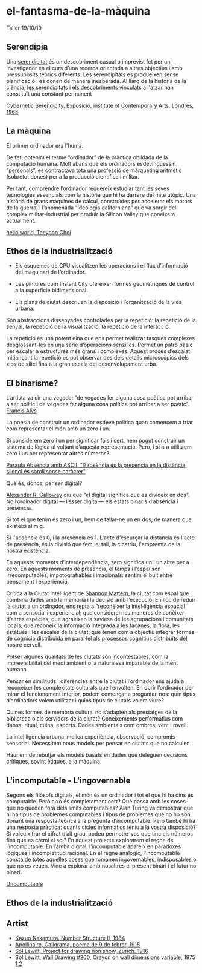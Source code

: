 # el-fantasma-de-la-màquina
Taller 19/10/19

## Serendipia
Una [serendipitat](https://ca.wikipedia.org/wiki/Serendipitat#cite_note-1) és un descobriment casual o imprevist fet per un investigador en el curs d’una recerca orientada a altres objectius i amb pressupòsits teòrics diferents. Les serendipitats es produeixen sense planificació i es donen de manera inesperada. Al llarg de la història de la ciència, les serendipitats i els descobriments vinculats a l'atzar han constituït una constant permanent

[Cybernetic Serendipity, Exposició, institute of Contemporary Arts, Londres, 1968](https://www.youtube.com/watch?v=n8TJx8n9UsA)

## La màquina

El primer ordinador era l'humà.

De fet, obtenim el terme “ordinador” de la pràctica oblidada de la computació humana. Molt abans que els ordinadors esdevinguessin “personals”, es contractava tota una professió de màrqueting aritmètic (sobretot dones) per a la producció científica i militar.

Per tant, comprendre l’ordinador requereix estudiar tant les seves tecnologies essencials com la història que hi ha darrere del mite utòpic. Una història de grans màquines de càlcul, construïdes per accelerar els motors de la guerra, i l’anomenada “Ideologia californiana” que va sorgir del complex militar-industrial per produir la Silicon Valley que coneixem actualment.

[hello world, Taeyoon Choi](http://avant.org/project/hello-world/)

## Ethos de la industrialització

* Els esquemes de CPU visualitzen les operacions i el flux d’informació del maquinari de l’ordinador.

* Les pintures com Instant City ofereixen formes geomètriques de control a la superfície bidimensional.

* Els plans de ciutat descriuen la disposició i l’organització de la vida urbana.

Són abstraccions dissenyades controlades per la repetició: la repetició de la senyal, la repetició de la visualització, la repetició de la interacció.

La repetició és una potent eina que ens permet realitzar tasques complexes desglossant-les en una sèrie d’operacions senzilles. Permet un patró bàsic per escalar a estructures més grans i complexes. Aquest procés d’escalat mitjançant la repetició es pot observar des dels detalls microscòpics dels xips de silici fins a la gran escala del desenvolupament urbà.

## El binarisme?

L’artista  va dir una vegada: “de vegades fer alguna cosa poètica pot arribar a ser polític i de vegades fer alguna cosa política pot arribar a ser poètic". [Francis Alÿs](http://francisalys.com/the-green-line/)

La poesia de construir un ordinador esdevé política quan comencem a triar com representar el món amb un zero i un.

Si considerem zero i un per significar fals i cert, hem pogut construir un sistema de lògica al voltant d’aquesta representació. Però, i si ara utilitzem zero i un per representar altres números?

[Paraula Absència amb ASCII, "l?absència és la presència en la distància, silenci és soroll sense caràcter"](http://objects.avant.org/zero-one/plotter.jpg)

Què és, doncs, per ser digital?

[Alexander R. Galloway](http://cultureandcommunication.org/galloway/something-about-the-digital) diu que “el digital significa que es divideix en dos”. No l’ordinador digital — l’ésser digital— els estats binaris d’absència i presència.

Si tot el que tenim és zero i un, hem de tallar-ne un en dos, de manera que existeixi al mig.

Si l'absència és 0, i la presència és 1. L'acte d'escurçar la distància és l'acte de presència, és la divisió que fem, el tall, la cicatriu, l'empremta de la nostra existència.

En aquests moments d’interdependència, zero significa un i un altre per a zero. En aquests moments de presència, el temps i l’espai són irrecomputables, impotografiables i irracionals: sentim el buit entre pensament i experiència.

Crítica a la Ciutat Intel·ligent de [Shannon Mattern](https://placesjournal.org/article/a-city-is-not-a-computer/), la ciutat com espai que combina dades amb la memòria i la decisió amb l’execució. En lloc de reduir la ciutat a un ordinador, ens repta a "reconèixer la intel·ligència espacial com a sensorial i experiencial; que consideren les maneres de conèixer d’altres espècies; que agraeixen la saviesa de les agrupacions i comunitats locals; que reconeix la informació integrada a les façanes, la flora, les estàtues i les escales de la ciutat; que tenen com a objectiu integrar formes de cognició distribuïda en paral·lel als processos cognitius distribuïts del nostre cervell.

Potser algunes qualitats de les ciutats són incontestables, com la imprevisibilitat del medi ambient o la naturalesa imparable de la ment humana.

Pensar en similituds i diferències entre la ciutat i l’ordinador ens ajuda a reconèixer les complexitats culturals que l’envolten. En obrir l’ordinador per mirar el funcionament interior, podem començar a preguntar-nos: quin tipus d’ordinadors volem utilitzar i quins tipus de ciutats volem viure?

Quines formes de memòria cultural no s’adapten als prestatges de la biblioteca o als servidors de la ciutat? Coneixements performatius com dansa, ritual, cuina, esports. Dades ambientals com ombres, vent i rovell. 

La intel·ligència urbana implica experiència, observació, compromís sensorial. Necessitem nous models per pensar en ciutats que no calculen.

Hauríem de rebutjar els models basats en dades que deleguen decisions crítiques, sovint ètiques, a la màquina.

## L'incomputable - L'ingovernable

Segons els filòsofs digitals, el món és un ordinador i tot el que hi ha dins és computable. 
Però això és completament cert? Què passa amb les coses que no queden fora dels límits computables? Alan Turing va 
demostrar que hi ha tipus de problemes computables i tipus de problemes que no ho són, donant una resposta teòrica 
a la pregunta d’incomputable. Però també hi ha una resposta pràctica: quants cicles informàtics teniu a la vostra 
disposició? Si voleu xifrar el xifrat d’alt grau, podeu permetre-vos que tinc els números fins que es cremi el sol? 
En aquest projecte explorarem el regne de l’incomputable. En l’àmbit digital, l’incomputable apareix en paradoxes 
lògiques i incompletitud racional. En el regne analògic, l’incomputable consta de totes aquelles coses que romanen 
ingovernables, indisposables o que no es veuen. Vine a explorar amb nosaltres el present binari i el futur no binari.

[Uncomputable](https://sfpc.io/uncomputable/)

## Ethos de la industrialització
## Artist
* [Kazuo Nakamura. Number Structure II, 1984](https://live.staticflickr.com/4734/39232760241_9c93589450_b.jpg)
* [Apollinaire, Caligrama, poema de 9 de febrer, 1915](https://www.google.com/url?sa=i&source=images&cd=&ved=2ahUKEwjm2fWm8KDlAhWJnhQKHURgBkcQjRx6BAgBEAQ&url=https%3A%2F%2Fes.wikipedia.org%2Fwiki%2FCaligramas_(Apollinaire)&psig=AOvVaw0eOtGcuaveyi7csB08WTa2&ust=1571318661597415)
* [Sol Lewitt, Project for drawing non show, Zurich, 1916](https://fokum-jams.org/index.php/jams/article/viewFile/49/142/886)
* [Sol Lewitt, Wall Drawing #260, Crayon on wall dimensions variable, 1975](https://image.slidesharecdn.com/programmed-190529185335/95/programmed-at-the-whitney-museum-34-638.jpg?cb=1559156242) [1](https://i.pinimg.com/originals/d1/6d/21/d16d21a8132084b45d7db70fb45714c9.jpg),[2](https://futureaudiographics.com/wp-content/uploads/2013/03/FAG-003-FINAL-inner-sleeve-500x481.jpg)

